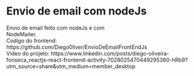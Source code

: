 <h1>Envio de email com nodeJs</h1>
Envio de email feito com nodeJs e com<br/>
NodeMailer.<br/>
Codigo do frontend: https://github.com/Diego0liver/EnvioDeEmailFrontEndJs <br />
Video do projeto: https://www.linkedin.com/posts/diego-oliveira-fonseca_reactjs-react-frontend-activity-7028025470449295360-hRb9?utm_source=share&utm_medium=member_desktop
